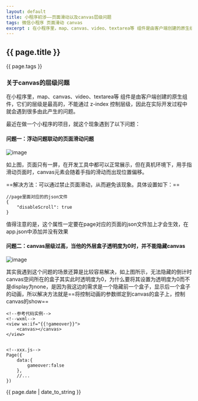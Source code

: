 ```yaml
---
layout: default
title: 小程序初涉——页面滑动以及canvas层级问题
tags: 微信小程序 页面滑动 canvas
excerpt : 在小程序里，map、canvas、video、textarea等 组件是由客户端创建的原生组件，它们的层级是最高的，不能通过 z-index 控制层级，因此在实际开发过程中就会遇到很多由此产生的问题。
---
```


<h2>{{ page.title }}</h2>
<p>{{ page.tags }}</p>

### 关于canvas的层级问题
在小程序里，map、canvas、video、textarea等 组件是由客户端创建的原生组件，它们的层级是最高的，不能通过 z-index 控制层级，因此在实际开发过程中就会遇到很多由此产生的问题。

最近在做一个小程序的项目，就这个现象遇到了以下问题：
#### 问题一：浮动问题联动的页面滑动问题

![image](https://seven777777.github.io/myblog/images/xcx01.jpg)

如上图，页面只有一屏，在开发工具中都可以正常展示，但在真机环境下，用手指滑动页面时，canvas元素会随着手指的滑动而出现位置偏移。

==解决方法：可以通过禁止页面滑动，从而避免该现象。具体设置如下：==

```
//page里面对应的的json文件
{
    "disableScroll": true
}
```

值得注意的是，这个属性一定要在page对应的页面的json文件加上才会生效，在app.json中添加并没有效果

#### 问题二：canvas层级过高，当他的外层盒子透明度为0时，并不能隐藏canvas

![image](https://seven777777.github.io/myblog/images/xcx04.jpg)

其实我遇到这个问题的场景还算是比较容易解决，如上图所示，无法隐藏的倒计时canvas空间所在的盒子其实此时透明度为0，为什么要将其设置为透明度为0而不是display为none，是因为我这边的需求是一个隐藏前一个盒子，显示后一个盒子的动画，所以解决方法就是==将控制动画的参数绑定到canvas的盒子上，控制canvas的show==
```
<!--参考代码实例-->
<!--wxml-->
<view wx:if="{{!gameover}}">
    <canvas></canvas>
</view>


<!--xxx.js-->
Page({
    data:{
        gameover:false
    },
    //...
})
```

<p>{{ page.date | date_to_string }}</p>
